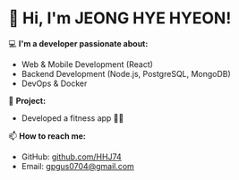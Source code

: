 # 👋 Hi, I'm JEONG HYE HYEON!

💻 **I'm a developer passionate about:**  
- Web & Mobile Development (React)  
- Backend Development (Node.js, PostgreSQL, MongoDB)  
- DevOps & Docker  

🚀 **Project:**  
- Developed a fitness app 🏋️‍♂️  

📫 **How to reach me:**  
- GitHub: [github.com/HHJ74](https://github.com/HHJ74)  
- Email: gpgus0704@gmail.com  

